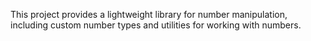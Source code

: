 This project provides a lightweight library for number manipulation, including custom number types and utilities for working with numbers.